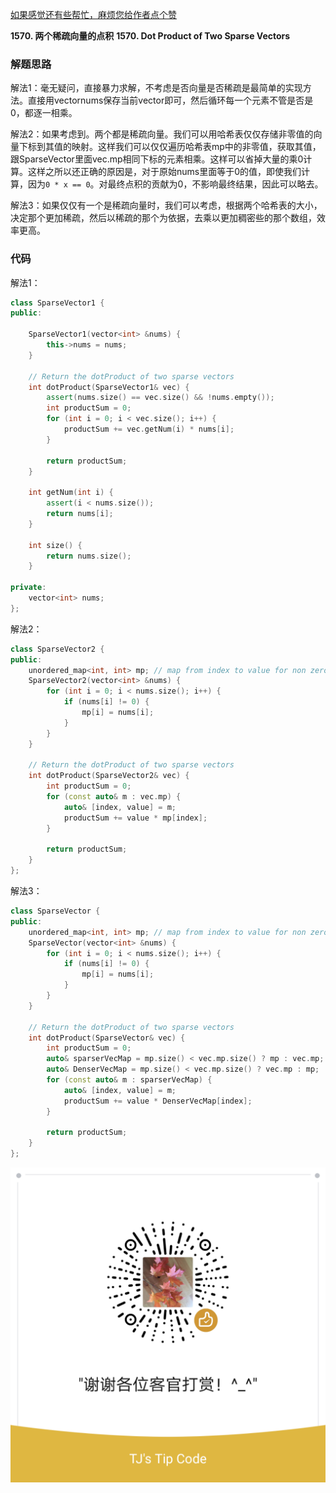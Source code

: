 [如果感觉还有些帮忙，麻烦您给作者点个赞](https://leetcode-cn.com/problems/dot-product-of-two-sparse-vectors/solution/zhong-gui-zhong-ju-1570-liang-ge-xi-shu-9ekjb/)

**1570. 两个稀疏向量的点积**
**1570. Dot Product of Two Sparse Vectors**

### 解题思路
解法1：毫无疑问，直接暴力求解，不考虑是否向量是否稀疏是最简单的实现方法。直接用vector<int>nums保存当前vector即可，然后循环每一个元素不管是否是0，都逐一相乘。

解法2：如果考虑到。两个都是稀疏向量。我们可以用哈希表仅仅存储非零值的向量下标到其值的映射。这样我们可以仅仅遍历哈希表mp中的非零值，获取其值，跟SparseVector里面vec.mp相同下标的元素相乘。这样可以省掉大量的乘0计算。这样之所以还正确的原因是，对于原始nums里面等于0的值，即使我们计算，因为`0 * x == 0`。对最终点积的贡献为0，不影响最终结果，因此可以略去。


解法3：如果仅仅有一个是稀疏向量时，我们可以考虑，根据两个哈希表的大小，决定那个更加稀疏，然后以稀疏的那个为依据，去乘以更加稠密些的那个数组，效率更高。

### 代码

解法1：
```cpp
class SparseVector1 {
public:
    
    SparseVector1(vector<int> &nums) {
        this->nums = nums;
    }
    
    // Return the dotProduct of two sparse vectors
    int dotProduct(SparseVector1& vec) {
        assert(nums.size() == vec.size() && !nums.empty());
        int productSum = 0;
        for (int i = 0; i < vec.size(); i++) {
            productSum += vec.getNum(i) * nums[i];
        }

        return productSum;
    }

    int getNum(int i) {
        assert(i < nums.size());
        return nums[i];
    }

    int size() {
        return nums.size();
    }

private:
    vector<int> nums;
};
```

解法2：
```cpp
class SparseVector2 {
public:
    unordered_map<int, int> mp; // map from index to value for non zero value
    SparseVector2(vector<int> &nums) {
        for (int i = 0; i < nums.size(); i++) {
            if (nums[i] != 0) {
                mp[i] = nums[i];
            }
        }
    }
    
    // Return the dotProduct of two sparse vectors
    int dotProduct(SparseVector2& vec) {
        int productSum = 0;
        for (const auto& m : vec.mp) {
            auto& [index, value] = m;
            productSum += value * mp[index];
        }

        return productSum;
    }
};
```

解法3：
```cpp
class SparseVector {
public:
    unordered_map<int, int> mp; // map from index to value for non zero value
    SparseVector(vector<int> &nums) {
        for (int i = 0; i < nums.size(); i++) {
            if (nums[i] != 0) {
                mp[i] = nums[i];
            }
        }
    }
    
    // Return the dotProduct of two sparse vectors
    int dotProduct(SparseVector& vec) {
        int productSum = 0;
        auto& sparserVecMap = mp.size() < vec.mp.size() ? mp : vec.mp;
        auto& DenserVecMap = mp.size() < vec.mp.size() ? vec.mp : mp;
        for (const auto& m : sparserVecMap) {
            auto& [index, value] = m;
            productSum += value * DenserVecMap[index];
        }

        return productSum;
    }
};
```

![Image](https://github.com/jyj407/leetcode/blob/master/wechat%20reward%20QRCode.png)
